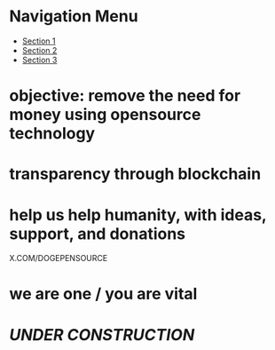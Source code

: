 # Navigation Menu

* [Section 1](#projects)
* [Section 2](#ideas)
* [Section 3](#donors)





# objective: remove the need for money using opensource technology 

# transparency through blockchain


# help us help humanity, with ideas, support, and donations



X.COM/DOGEPENSOURCE


# we are one / you are vital 



# *UNDER CONSTRUCTION*



